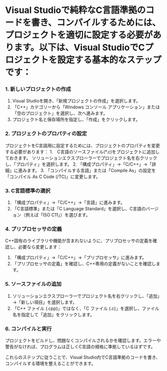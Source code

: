# Visual Studioで純粋なC言語準拠のコードを書き、コンパイルするためには、プロジェクトを適切に設定する必要があります。以下は、Visual StudioでCプロジェクトを設定する基本的なステップです：

### 1. 新しいプロジェクトの作成
1. Visual Studioを開き、「新規プロジェクトの作成」を選択します。
2. 「C++」カテゴリーから「Windows コンソール アプリケーション」または「空のプロジェクト」を選択し、次へ進みます。
3. プロジェクト名と保存場所を指定し、「作成」をクリックします。

### 2. プロジェクトのプロパティの設定
プロジェクトをC言語用に設定するためには、プロジェクトのプロパティを変更する必要があります：
1.　C言語のソースファイル(*.c)をプロジェクトに追加しておきます。 ソリューションエクスプローラーでプロジェクト名を右クリックし、「プロパティ」を選択します。
2. 「構成プロパティ」→「C/C++」→「詳細」に進みます。
3. 「コンパイルする言語」または「Compile As」の設定を「コンパイル As C Code (/TC)」に変更します。

### 3. C言語標準の選択
1. 「構成プロパティ」→「C/C++」→「言語」に進みます。
2. 「C言語標準」または「C Language Standard」を選択し、C言語のバージョン（例えば「ISO C11」）を選びます。

### 4. プリプロセッサの定義
C++固有のライブラリや機能が含まれないように、プリプロセッサの定義を確認し、必要なら変更します：
1. 「構成プロパティ」→「C/C++」→「プリプロセッサ」に進みます。
2. 「プリプロセッサの定義」を確認し、C++専用の定義がないことを確認します。

### 5. ソースファイルの追加
1. ソリューションエクスプローラーでプロジェクト名を右クリックし、「追加」→「新しい項目」を選択します。
2. 「C++ ファイル (.cpp)」ではなく、「C ファイル (.c)」を選択し、ファイル名を指定して「追加」をクリックします。

### 6. コンパイルと実行
プロジェクトをビルドし、問題なくコンパイルされるかを確認します。エラーや警告がなければ、プログラムは正しくC言語の規格に準拠しているはずです。

これらのステップに従うことで、Visual Studio内でC言語準拠のコードを書き、コンパイルする環境を整えることができます。
